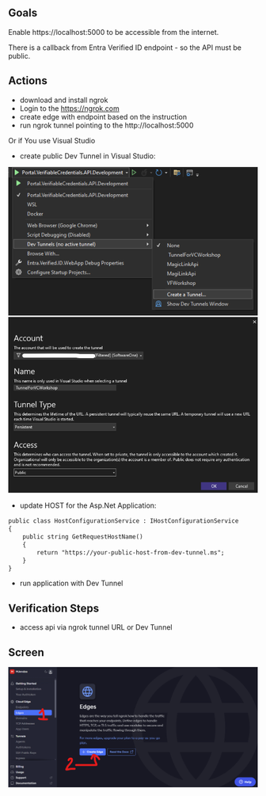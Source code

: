 ## Goals
Enable https://localhost:5000 to be accessible from the internet.

There is a callback from Entra Verified ID endpoint - so the API must be public.

## Actions

- download and install ngrok
- Login to the https://ngrok.com
- create edge with endpoint based on the instruction
- run ngrok tunnel pointing to the http://localhost:5000

Or if You use Visual Studio 

- create public Dev Tunnel in Visual Studio:

![how-to-create-dev-tunnel](dev-tunnel-create.png)
![how-to-create-dev-tunnel](dev-tunnel-create-setup.png)
- update HOST for the Asp.Net Application:
```
public class HostConfigurationService : IHostConfigurationService
{
    public string GetRequestHostName()
    {
        return "https://your-public-host-from-dev-tunnel.ms";
    }
}
```
- run application with Dev Tunnel

## Verification Steps
- access api via ngrok tunnel URL or Dev Tunnel

## Screen
![how-to-setup](ngrok-setup-edge.png)
